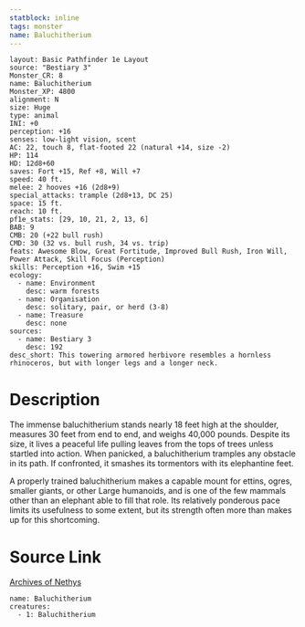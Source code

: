 ```yaml
---
statblock: inline
tags: monster
name: Baluchitherium
---
```

```statblock
layout: Basic Pathfinder 1e Layout
source: "Bestiary 3"
Monster_CR: 8
name: Baluchitherium
Monster_XP: 4800
alignment: N
size: Huge
type: animal
INI: +0
perception: +16
senses: low-light vision, scent
AC: 22, touch 8, flat-footed 22 (natural +14, size -2)
HP: 114
HD: 12d8+60
saves: Fort +15, Ref +8, Will +7
speed: 40 ft.
melee: 2 hooves +16 (2d8+9)
special_attacks: trample (2d8+13, DC 25)
space: 15 ft.
reach: 10 ft.
pf1e_stats: [29, 10, 21, 2, 13, 6]
BAB: 9
CMB: 20 (+22 bull rush)
CMD: 30 (32 vs. bull rush, 34 vs. trip)
feats: Awesome Blow, Great Fortitude, Improved Bull Rush, Iron Will, Power Attack, Skill Focus (Perception)
skills: Perception +16, Swim +15
ecology:
  - name: Environment
    desc: warm forests
  - name: Organisation
    desc: solitary, pair, or herd (3-8)
  - name: Treasure
    desc: none
sources:
  - name: Bestiary 3
    desc: 192
desc_short: This towering armored herbivore resembles a hornless rhinoceros, but with longer legs and a longer neck.
```
# Description
The immense baluchitherium stands nearly 18 feet high at the shoulder, measures 30 feet from end to end, and weighs 40,000 pounds. Despite its size, it lives a peaceful life pulling leaves from the tops of trees unless startled into action. When panicked, a baluchitherium tramples any obstacle in its path. If confronted, it smashes its tormentors with its elephantine feet.

A properly trained baluchitherium makes a capable mount for ettins, ogres, smaller giants, or other Large humanoids, and is one of the few mammals other than an elephant able to fill that role. Its relatively ponderous pace limits its usefulness to some extent, but its strength often more than makes up for this shortcoming.
# Source Link
[Archives of Nethys](https://aonprd.com/MonsterDisplay.aspx?ItemName=Baluchitherium)
```encounter-table
name: Baluchitherium
creatures:
  - 1: Baluchitherium
```
